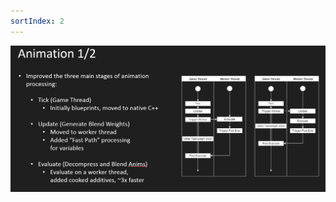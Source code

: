 ```yaml
---
sortIndex: 2
---
```


![ActorTickLifeCycleFlow_Overview_Animation12](../../assets/ActorTickLifeCycleFlow_Overview_Animation12.png)
